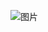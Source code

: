 ![图片](https://static.dingtalk.com/media/lALPDiCpqpJJGZLNAY7NA84_974_398.png_620x10000q90g.jpg?auth_bizType=IM&auth_bizEntity=%7B%22cid%22%3A%22627064533%3A627064533%22%2C%22msgId%22%3A%223505296142785%22%7D&bizType=im&open_id=627064533)

